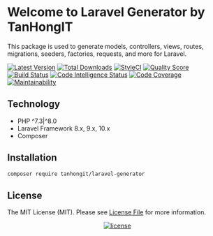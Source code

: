 # Welcome to Laravel Generator by TanHongIT

This package is used to generate models, controllers, views, routes, migrations, seeders, factories, requests, and more for Laravel.

[![Latest Version](https://img.shields.io/github/release/tanhongit/laravel-generator.svg?style=flat-square)](https://github.com/tanhongit/laravel-generator/releases)
[![Total Downloads](https://img.shields.io/packagist/dt/tanhongit/laravel-generator.svg?style=flat-square)](https://packagist.org/packages/tanhongit/laravel-generator)
[![StyleCI](https://styleci.io/repos/605697295/shield)](https://styleci.io/repos/605697295)
[![Quality Score](https://img.shields.io/scrutinizer/g/tanhongit/laravel-generator.svg?style=flat-square)](https://scrutinizer-ci.com/g/tanhongit/laravel-generator)
[![Build Status](https://scrutinizer-ci.com/g/tanhongit/laravel-generator/badges/build.png?b=master)](https://scrutinizer-ci.com/g/tanhongit/laravel-generator/build-status/master)
[![Code Intelligence Status](https://scrutinizer-ci.com/g/tanhongit/laravel-generator/badges/code-intelligence.svg?b=master)](https://scrutinizer-ci.com/code-intelligence)
[![Code Coverage](https://scrutinizer-ci.com/g/tanhongit/laravel-generator/badges/coverage.png?b=master)](https://scrutinizer-ci.com/g/tanhongit/laravel-generator/?branch=master)
[![Maintainability](https://api.codeclimate.com/v1/badges/231c123bfa276fd1ac3c/maintainability)](https://codeclimate.com/github/tanhongit/laravel-generator/maintainability)

## Technology

- PHP ^7.3|^8.0
- Laravel Framework 8.x, 9.x, 10.x
- Composer

## Installation

```bash
composer require tanhongit/laravel-generator
```

## License

The MIT License (MIT). Please see [License File](LICENSE) for more information.

<p align="center">
    <a href="https://packagist.org/packages/tanhongit/laravel-generator">
        <img src="https://img.shields.io/packagist/l/doctrine/orm.svg" data-origin="https://img.shields.io/packagist/l/doctrine/orm.svg" alt="license">
    </a>
</p>

